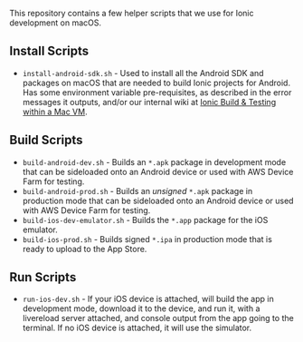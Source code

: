 This repository contains a few helper scripts that we use for Ionic development on macOS.

## Install Scripts

  * `install-android-sdk.sh` - Used to install all the Android SDK and packages on macOS that are needed to build Ionic projects for Android. Has some environment variable pre-requisites, as described in the error messages it outputs, and/or our internal wiki at [Ionic Build & Testing within a Mac VM](https://github.com/facetdigital/wiki/wiki/Ionic-Build-&-Testing-within-a-Mac-VM).

## Build Scripts

  * `build-android-dev.sh` - Builds an `*.apk` package in development mode that can be sideloaded onto an Android device or used with AWS Device Farm for testing.
  * `build-android-prod.sh` - Builds an _unsigned_ `*.apk` package in production mode that can be sideloaded onto an Android device or used with AWS Device Farm for testing.
  * `build-ios-dev-emulator.sh` - Builds the `*.app` package for the iOS emulator.
  * `build-ios-prod.sh` - Builds signed `*.ipa` in production mode that is ready to upload to the App Store.

## Run Scripts

  * `run-ios-dev.sh` - If your iOS device is attached, will build the app in development mode, download it to the device, and run it, with a livereload server attached, and console output from the app going to the terminal. If no iOS device is attached, it will use the simulator.
